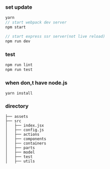 ### set update
```javascript
yarn
// start webpack dev server
npm start

// start express ssr server(not live reload)
npm run dev
```

### test
```javascript
npm run lint
npm run test
```

### when don,t have node.js
```shell
yarn install
```


### directory
```
├── assets
├── src
│   ├── index.jsx
│   ├── config.js
│   ├── actions
│   ├── components
│   ├── containers
│   ├── parts
│   ├── model
│   ├── test
│   ├── utils
```
